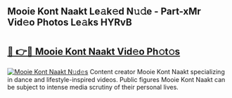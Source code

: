 ## Mooie Kont Naakt Le𝚊k𝚎d N𝚞𝚍e - Part-xMr Vid𝚎o Photos Le𝚊ks HYRvB

# <h2><a href="http://fb80hnz.evod.top/?m=Mooie+Kont+Naakt">🔗 👉🔴 Mooie Kont Naakt Vid𝚎o Ph𝚘t𝚘s</a></h2>

[![Mooie Kont Naakt N𝚞d𝚎s](https://i.imgur.com/8V9OHl7.gif)](http://fb80hnz.evod.top/?m=Mooie+Kont+Naakt)
Content creator Mooie Kont Naakt specializing in dance and lifestyle-inspired videos. Public figures Mooie Kont Naakt can be subject to intense media scrutiny of their personal lives. 
